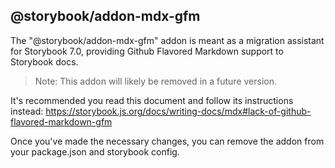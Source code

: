 ## @storybook/addon-mdx-gfm

The "@storybook/addon-mdx-gfm" addon is meant as a migration assistant for Storybook 7.0, providing Github Flavored Markdown support to Storybook docs.

> Note:
> This addon will likely be removed in a future version.

It's recommended you read this document and follow its instructions instead:
https://storybook.js.org/docs/writing-docs/mdx#lack-of-github-flavored-markdown-gfm

Once you've made the necessary changes, you can remove the addon from your package.json and storybook config.
